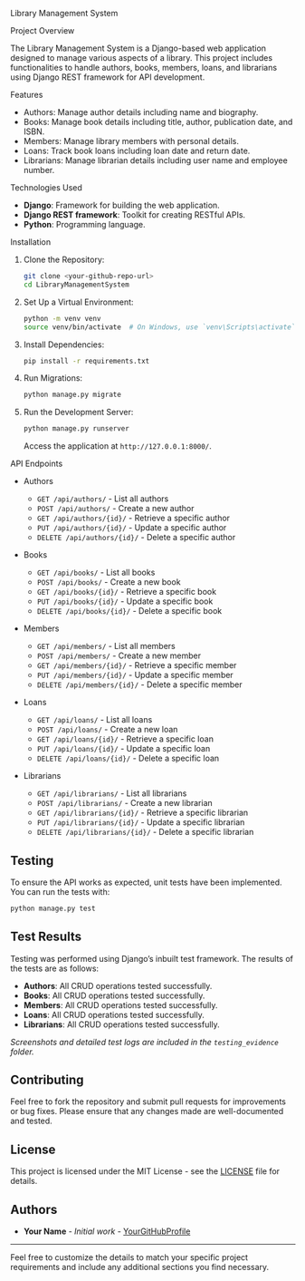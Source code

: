 Library Management System

Project Overview

The Library Management System is a Django-based web application designed to manage various aspects of a library. 
This project includes functionalities to handle authors, books, members, loans, and librarians using Django REST framework for API development.

Features

- Authors: Manage author details including name and biography.
- Books: Manage book details including title, author, publication date, and ISBN.
- Members: Manage library members with personal details.
- Loans: Track book loans including loan date and return date.
- Librarians: Manage librarian details including user name and employee number.

Technologies Used

- **Django**: Framework for building the web application.
- **Django REST framework**: Toolkit for creating RESTful APIs.
- **Python**: Programming language.

 Installation

1. Clone the Repository:

   ```bash
   git clone <your-github-repo-url>
   cd LibraryManagementSystem
   ```

2. Set Up a Virtual Environment:

   ```bash
   python -m venv venv
   source venv/bin/activate  # On Windows, use `venv\Scripts\activate`
   ```

3. Install Dependencies:

   ```bash
   pip install -r requirements.txt
   ```

4. Run Migrations:

   ```bash
   python manage.py migrate
   ```

5. Run the Development Server:

   ```bash
   python manage.py runserver
   ```

   Access the application at `http://127.0.0.1:8000/`.

API Endpoints

- Authors

  - `GET /api/authors/` - List all authors
  - `POST /api/authors/` - Create a new author
  - `GET /api/authors/{id}/` - Retrieve a specific author
  - `PUT /api/authors/{id}/` - Update a specific author
  - `DELETE /api/authors/{id}/` - Delete a specific author

- Books

  - `GET /api/books/` - List all books
  - `POST /api/books/` - Create a new book
  - `GET /api/books/{id}/` - Retrieve a specific book
  - `PUT /api/books/{id}/` - Update a specific book
  - `DELETE /api/books/{id}/` - Delete a specific book

- Members

  - `GET /api/members/` - List all members
  - `POST /api/members/` - Create a new member
  - `GET /api/members/{id}/` - Retrieve a specific member
  - `PUT /api/members/{id}/` - Update a specific member
  - `DELETE /api/members/{id}/` - Delete a specific member

- Loans

  - `GET /api/loans/` - List all loans
  - `POST /api/loans/` - Create a new loan
  - `GET /api/loans/{id}/` - Retrieve a specific loan
  - `PUT /api/loans/{id}/` - Update a specific loan
  - `DELETE /api/loans/{id}/` - Delete a specific loan

- Librarians

  - `GET /api/librarians/` - List all librarians
  - `POST /api/librarians/` - Create a new librarian
  - `GET /api/librarians/{id}/` - Retrieve a specific librarian
  - `PUT /api/librarians/{id}/` - Update a specific librarian
  - `DELETE /api/librarians/{id}/` - Delete a specific librarian

## Testing

To ensure the API works as expected, unit tests have been implemented. You can run the tests with:

```bash
python manage.py test
```

## Test Results

Testing was performed using Django’s inbuilt test framework. The results of the tests are as follows:

- **Authors**: All CRUD operations tested successfully.
- **Books**: All CRUD operations tested successfully.
- **Members**: All CRUD operations tested successfully.
- **Loans**: All CRUD operations tested successfully.
- **Librarians**: All CRUD operations tested successfully.

*Screenshots and detailed test logs are included in the `testing_evidence` folder.*

## Contributing

Feel free to fork the repository and submit pull requests for improvements or bug fixes. Please ensure that any changes made are well-documented and tested.

## License

This project is licensed under the MIT License - see the [LICENSE](LICENSE) file for details.

## Authors

- **Your Name** - *Initial work* - [YourGitHubProfile](https://github.com/yourusername)

---

Feel free to customize the details to match your specific project requirements and include any additional sections you find necessary.
